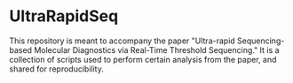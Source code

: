 # UltraRapidSeq
This repository is meant to accompany the paper "Ultra-rapid Sequencing-based Molecular Diagnostics via Real-Time Threshold Sequencing." It is a collection of scripts used to perform certain analysis from the paper, and shared for reproducibility.
